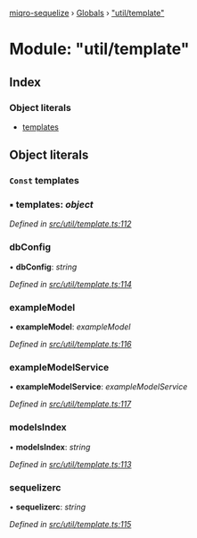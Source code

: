[miqro-sequelize](../README.md) › [Globals](../globals.md) › ["util/template"](_util_template_.md)

# Module: "util/template"

## Index

### Object literals

* [templates](_util_template_.md#const-templates)

## Object literals

### `Const` templates

### ▪ **templates**: *object*

*Defined in [src/util/template.ts:112](https://github.com/claukers/miqro-sequelize/blob/a92aa7e/src/util/template.ts#L112)*

###  dbConfig

• **dbConfig**: *string*

*Defined in [src/util/template.ts:114](https://github.com/claukers/miqro-sequelize/blob/a92aa7e/src/util/template.ts#L114)*

###  exampleModel

• **exampleModel**: *exampleModel*

*Defined in [src/util/template.ts:116](https://github.com/claukers/miqro-sequelize/blob/a92aa7e/src/util/template.ts#L116)*

###  exampleModelService

• **exampleModelService**: *exampleModelService*

*Defined in [src/util/template.ts:117](https://github.com/claukers/miqro-sequelize/blob/a92aa7e/src/util/template.ts#L117)*

###  modelsIndex

• **modelsIndex**: *string*

*Defined in [src/util/template.ts:113](https://github.com/claukers/miqro-sequelize/blob/a92aa7e/src/util/template.ts#L113)*

###  sequelizerc

• **sequelizerc**: *string*

*Defined in [src/util/template.ts:115](https://github.com/claukers/miqro-sequelize/blob/a92aa7e/src/util/template.ts#L115)*
